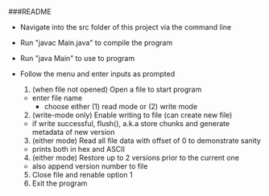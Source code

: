 ###README

- Navigate into the src folder of this project via the command line
- Run "javac Main.java" to compile the program
- Run "java Main" to use to program
- Follow the menu and enter inputs as prompted


  1. (when file not opened) Open a file to start program
    - enter file name
      - choose either (1) read mode or (2) write mode
  2. (write-mode only) Enable writing to file (can create new file)
    - if write successful, flush(), a.k.a store chunks and generate metadata of new version
  3. (either mode) Read all file data with offset of 0 to demonstrate sanity
    - prints both in hex and ASCII
  4. (either mode) Restore up to 2 versions prior to the current one
    - also append version number to file
  5. Close file and renable option 1
  0. Exit the program